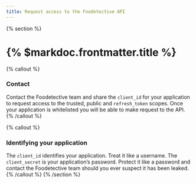 ```yaml
---
title: Request access to the Foodetective API
---
```

{% section %}
# {% $markdoc.frontmatter.title %}

{% callout %}
### Contact
Contact the Foodetective team and share the `client_id` for your application to request access to the trusted, public and `refresh_token` scopes. Once your application is whitelisted you will be able to make request to the API.
{% /callout %}

{% callout %}
### Identifying your application
The `client_id` identifies your application. Treat it like a username. The `client_secret` is your application’s password. Protect it like a password and contact the Foodetective team should you ever suspect it has been leaked.
{% /callout %}
{% /section %}
